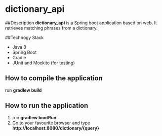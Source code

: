# dictionary_api
##Description
**dictionary_api** is a Spring boot application based on web. It retrieves matching phrases from a dictionary.

##Technogy Stack
- Java 8
- Spring Boot
- Gradle
- JUnit and Mockito (for testing)


## How to compile the application
run **gradlew build**

## How to run the application
1. run **gradlew bootRun**
2. Go to your favourite browser and type **http://localhost:8080/dictionary/{query}**
